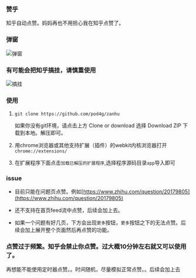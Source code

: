 ### 赞乎

知乎自动点赞。妈妈再也不用担心我在知乎点赞了。

### 弹窗

![弹窗](http://7xt9n8.com2.z0.glb.clouddn.com/p2.png)

### 有可能会把知乎搞挂，请慎重使用

![搞挂](http://7xt9n8.com2.z0.glb.clouddn.com/g2.jpeg)

### 使用

1. ```git clone https://github.com/pod4g/zanhu```

   如果你没有git环境，请点击上方 Clone or download 选择 Download ZIP 下载到本地。解压即可。

2. 用chrome浏览器或其他支持扩展（插件）的webkit内核浏览器打开```chrome://extensions/```
3. 在扩展程序下面点击```加载已解压的扩展程序```,选择程序源码目录```app```导入即可

### issue

- 目前只能在问题页点赞。例如[https://www.zhihu.com/question/20179805](https://www.zhihu.com/question/20179805)

- 还不支持在首页feed流中点赞，后续会加上去。

- 如果一个问题有好几页，下方会出现```更多```按钮，```更多```按钮之下的无法点赞。后续会加上展开整个页面然后再点赞的功能。




### 点赞过于频繁。知乎会禁止你点赞。过大概10分钟左右就又可以使用了。

再想能不能使用定时器点赞。。时间随机，尽量模拟正常点赞。。后续会加上去
